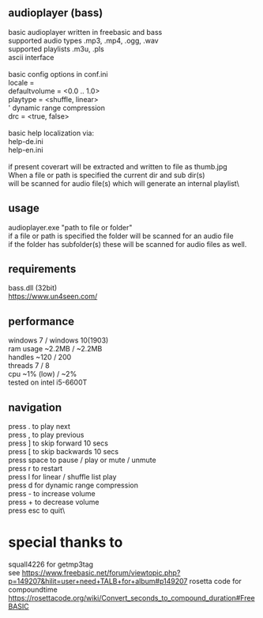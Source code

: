 ## audioplayer (bass)
basic audioplayer written in freebasic and bass\
supported audio types .mp3, .mp4, .ogg, .wav\
supported playlists .m3u, .pls\
ascii interface\
\
basic config options in conf.ini\
locale          = <en or de>\
defaultvolume   = <0.0 .. 1.0>\
playtype        = <shuffle, linear>\
' dynamic range compression\
drc             = <true, false>\
\
basic help localization via:\
help-de.ini\
help-en.ini\
\
if present coverart will be extracted and written to file as thumb.jpg\
When a file or path is specified the current dir and sub dir(s)\
will be scanned for audio file(s) which will generate an internal playlist\
## usage
audioplayer.exe "path to file or folder"\
if a file or path is specified the folder will be scanned for an audio file\
if the folder has subfolder(s) these will be scanned for audio files as well.
## requirements
bass.dll (32bit)\
https://www.un4seen.com/
## performance
windows 7 / windows 10(1903)\
ram usage ~2.2MB / ~2.2MB\
handles   ~120 / 200\
threads   7 / 8\
cpu       ~1% (low) / ~2%\
tested on intel i5-6600T
## navigation
press .     to play next\
press ,     to play previous\
press ]     to skip forward   10 secs\
press [     to skip backwards 10 secs\
press space to pause / play or mute / unmute\
press r     to restart\
press l     for linear / shuffle list play\
press d     for dynamic range compression\
press -     to increase volume\
press +     to decrease volume\
press esc   to quit\
# special thanks to
squall4226 for getmp3tag\
see https://www.freebasic.net/forum/viewtopic.php?p=149207&hilit=user+need+TALB+for+album#p149207
rosetta code for compoundtime\
https://rosettacode.org/wiki/Convert_seconds_to_compound_duration#FreeBASIC


